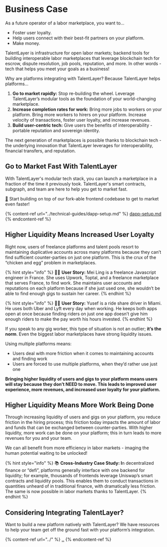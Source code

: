 # Business Case

As a future operator of a labor marketplace, you want to…

* Foster user loyalty.
* Help users connect with their best-fit partners on your platform.
* Make money.

TalentLayer is infrastructure for open labor markets; backend tools for building interoperable labor marketplaces that leverage blockchain tech for escrow, dispute resolution, job pools, reputation, and more. In other words - tech that helps you meet your goals as a business!&#x20;

Why are platforms integrating with TalentLayer? Because TalentLayer helps platforms…

1. **Go to market rapidly:** Stop re-building the wheel. Leverage TalentLayer’s modular tools as the foundation of your world-changing marketplace.
2. **Increase completion rates for work:** Bring more jobs to workers on your platform. Bring more workers to hirers on your platform. Increase velocity of transactions, foster user loyalty, and increase revenues.
3. **Build user-centric tech:** Give users the benefits of interoperability - portable reputation and sovereign identity.

The next generation of marketplaces is possible thanks to blockchain tech - the underlying innovation that TalentLayer leverages for interoperability, financial transfers, and reputation.

## Go to Market Fast With TalentLayer

With TalentLayer's modular tech stack, you can launch a marketplace in a fraction of the time it previously took. TalentLayer's smart contracts, subgraph, and team are here to help you get to market fast.&#x20;

[🚀](https://emojipedia.org/rocket/) Start building on top of our fork-able frontend codebase to get to market even faster!&#x20;

{% content-ref url="../technical-guides/dapp-setup.md" %}
[dapp-setup.md](../technical-guides/dapp-setup.md)
{% endcontent-ref %}

## Higher Liquidity Means Increased User Loyalty

Right now, users of freelance platforms and talent pools resort to maintaining duplicative accounts across many platforms because they can’t find sufficient counter-parties on just one platform. This is the crux of the “chicken and egg” problem in marketplaces.

{% hint style="info" %}
👩🏽 **User Story:** Mei Ling is a freelance Javascript engineer in France. She uses Upwork, Toptal, and a freelance marketplace that serves France, to find work. She maintains user accounts and reputations on each platform because if she just used one, she wouldn’t be able to find enough gigs to sustain her career.
{% endhint %}

{% hint style="info" %}
👨🏻 **User Story:** Yusef is a ride share driver in Miami. He uses both Uber and Lyft every day when working. He keeps both apps open at once because finding riders on just one app doesn’t give him enough riders to make the pay worth his hours invested.
{% endhint %}

If you speak to any gig worker, this type of situation is not an outlier; **it’s the norm**. Even the biggest labor marketplaces have strong liquidity issues.

Using multiple platforms means:

* Users deal with more friction when it comes to maintaining accounts and finding work
* Users are forced to use multiple platforms, when they’d rather use just one

**Bringing higher liquidity of users and gigs to your platform means users will stay because they don’t NEED to move. This leads to improved user experience, more revenues, and increased user loyalty for your platform.**

## Higher Liquidity Means More Work Being Done

Through increasing liquidity of users and gigs on your platform, you reduce friction in the hiring process; this friction today impacts the amount of labor and funds that can be exchanged between counter-parties. With higher liquidity, more work can be done on your platform; this in turn leads to more revenues for you and your team.

We can all benefit from more efficiency in labor markets - imaging the human potential waiting to be unlocked!

{% hint style="info" %}
📚 **Cross-Industry Case Study: I**n decentralized finance or “defi”, platforms generally interface with one backend for liquidity; for example, thousands of frontends leverage Uniswap’s smart contracts and liquidity pools. This enables them to conduct transactions in quantities unheard of in traditional finance, with dramatically less friction. The same is now possible in labor markets thanks to TalentLayer.
{% endhint %}

## Considering Integrating TalentLayer?

Want to build a new platform natively with TalentLayer? We have resources to help your team get off the ground fast with your platform’s integration.

{% content-ref url="../" %}
[..](../)
{% endcontent-ref %}
